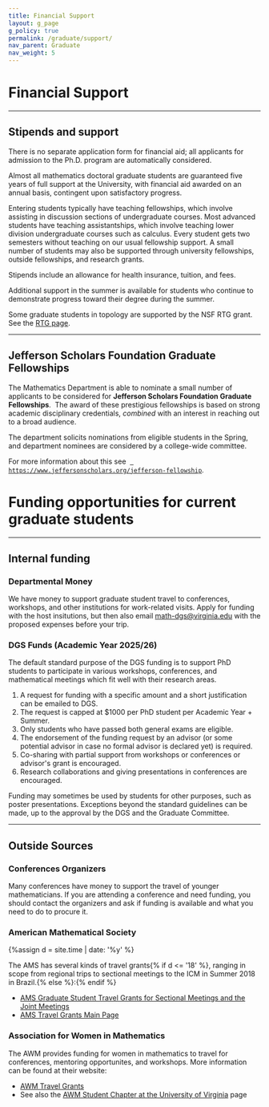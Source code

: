 ```yaml
---
title: Financial Support
layout: g_page
g_policy: true
permalink: /graduate/support/
nav_parent: Graduate
nav_weight: 5
---
```


<h1 class="mb-3">Financial Support</h1>

---

## Stipends and support

<p>There is no separate application form for financial aid; all applicants for admission to the Ph.D. program are automatically considered.</p>

<p>Almost all mathematics doctoral graduate students are guaranteed five years of full support at the University, with financial aid awarded on an annual basis, contingent upon satisfactory progress.</p>

<p>Entering students typically have teaching fellowships, which involve assisting in discussion sections of undergraduate courses. Most advanced students have teaching assistantships, which involve teaching lower division undergraduate courses such as calculus. Every student gets two semesters without teaching on our usual fellowship support. A small number of students may also be supported through university fellowships, outside fellowships, and research grants.</p>

<p>Stipends include an allowance for health insurance, tuition, and fees.</p>

<p>Additional support in the summer is available for students who continue to demonstrate progress toward their degree during the summer.</p>

Some graduate students in topology are supported by the NSF RTG grant. See the [RTG page](https://math.virginia.edu/geomtop/).

---

## Jefferson Scholars Foundation Graduate Fellowships

<p>The Mathematics Department is able to nominate a small number of applicants to be considered for <strong>Jefferson Scholars Foundation Graduate Fellowships</strong>.&nbsp; The award of these prestigious fellowships is based on strong academic disciplinary credentials, <em>combined</em> with an interest in reaching out to a broad audience.</p>

<p>The department solicits nominations from eligible students in the Spring, and department nominees are considered by a college-wide committee.</p>

<p>For more information about this see&nbsp; <a href=" https://www.jeffersonscholars.org/jefferson-fellowship"><code class="highlighter-rouge"> https://www.jeffersonscholars.org/jefferson-fellowship</code></a>.</p>


<h1 class="mb-3">Funding opportunities for current graduate students</h1>

---

<h2 class="mb-3">Internal funding</h2>


### Departmental Money

We have money to support graduate student travel to conferences, workshops,
and other institutions for work-related visits. Apply for funding with the host
insitutions, but then also email <a
href="mailto:math-dgs@virginia.edu">math-dgs@virginia.edu</a> with the proposed
expenses before your trip.

### DGS Funds (Academic Year 2025/26)

The default standard purpose of the DGS funding is to support PhD students to participate in various workshops, conferences, and mathematical meetings which fit well with their research areas.

1. A request for funding with a specific amount and a short justification can be emailed to DGS.
2. The request is capped at $1000 per PhD student per Academic Year + Summer.
3. Only students who have passed both general exams are eligible.
4. The endorsement of the funding request by an advisor (or some potential advisor in case no formal advisor is declared yet) is required.
5. Co-sharing with partial support from workshops or conferences or advisor's grant is encouraged.
6. Research collaborations and giving presentations in conferences are encouraged.

Funding may sometimes be used by students for other purposes, such as poster presentations. Exceptions beyond the standard guidelines can be made, up to the approval by the DGS and the Graduate Committee.

---

<h2 class="mb-3">Outside Sources</h2>

### Conferences Organizers

Many conferences have money to support the travel of younger mathematicians. If you are attending a conference and need funding, you should contact the organizers and ask if funding is available and what you need to do to procure it.



### American Mathematical Society

{%assign d = site.time | date: '%y' %}

The AMS has several kinds of travel grants{% if d <= '18' %}, ranging in scope from regional trips to sectional meetings to the ICM in Summer 2018 in Brazil.{% else %}:{% endif %}
- <a href="http://www.ams.org/programs/travel-grants/grad-students/emp-student-JMM">AMS Graduate Student Travel Grants for Sectional Meetings and the Joint Meetings</a>
- <a href="http://www.ams.org/programs/travel-grants/travel-grants">AMS Travel Grants Main Page</a>


### Association for Women in Mathematics

The AWM provides funding for women in mathematics to travel for conferences, mentoring opportunites, and workshops. More information can be found at their website:
- <a href="https://awm-math.org/awards/awm-grants/travel-grants/">AWM Travel Grants</a>
- See also the [AWM Student Chapter at the University of Virginia](http://people.virginia.edu/~er2eq/uva-awm/) page
